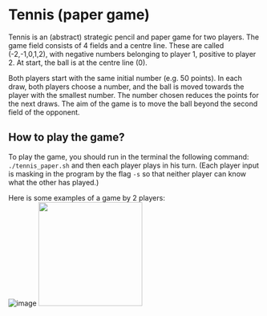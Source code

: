 # Tennis (paper game)  
Tennis is an (abstract) strategic pencil and paper game for two players. The game field consists of 4 fields and a centre line. These are called (-2,-1,0,1,2), with negative numbers belonging to player 1, positive to player 2. At start, the ball is at the centre line (0).

Both players start with the same initial number (e.g. 50 points). In each draw, both players choose a number, and the ball is moved towards the player with the smallest number. The number chosen reduces the points for the next draws. The aim of the game is to move the ball beyond the second field of the opponent.


## How to play the game?
To play the game, you should run in the terminal the following command: ``./tennis_paper.sh`` and then each player plays in his turn.
(Each player input is masking in the program by the flag ``-s`` so that neither player can know what the other has played.)

Here is some examples of a game by 2 players:  
![image](https://user-images.githubusercontent.com/71727260/209853916-dec401f9-54d1-4626-927c-d181cad3e6b1.png) <img src="https://user-images.githubusercontent.com/71727260/209854158-8a680c9d-dab1-48cc-83c8-592ea4f5f678.png" width="207">

